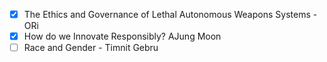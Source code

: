 - [x] The Ethics and Governance of Lethal Autonomous Weapons Systems - ORi
- [x] How do we Innovate Responsibly? AJung Moon
- [ ] Race and Gender - Timnit Gebru
